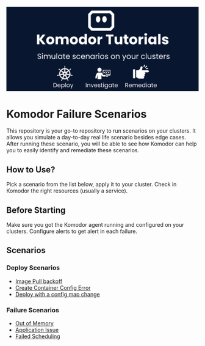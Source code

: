 ![banner](./assets/img/repo-banner.png)

# Komodor Failure Scenarios

This repository is your go-to repository to run scenarios on your clusters. It allows you simulate a day-to-day real life scenario besides edge cases. After running these scenario, you will be able to see how Komodor can help you to easily identify and remediate these scenarios.


## How to Use?
Pick a scenario from the list below, apply it to your cluster. Check in Komodor the right resources (usually a service).


## Before Starting

Make sure you got the Komodor agent running and configured on your clusters.
Configure alerts to get alert in each failure.


## Scenarios

### Deploy Scenarios
- [Image Pull backoff](./deploys-scenarios/failed-deploy-image-pull-backoff)  
- [Create Container Config Error](./deploys-scenarios/failed-deploy-creation-config-error)
- [Deploy with a config map change](./deploys-scenarios/a-simple-deploy-with-a-configmap-change/)


### Failure Scenarios
- [Out of Memory](./failure-scenarios/OOMKilled)
- [Application Issue](./failure-scenarios/application-error-with-exception)
- [Failed Scheduling](./failure-scenarios/failed-to-schedule-pods)
